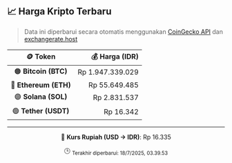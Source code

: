 

<!-- HARGA_KRIPTO -->
## 📈 Harga Kripto Terbaru

> Data ini diperbarui secara otomatis menggunakan [CoinGecko API](https://www.coingecko.com/) dan [exchangerate.host](https://exchangerate.host/)

<div align="center">

| 🪙 Token | 💰 Harga (IDR) |
|:------:|---------------:|
| 🟠 **Bitcoin (BTC)**   | Rp 1.947.339.029 |
| 🔵 **Ethereum (ETH)**  | Rp 55.649.485 |
| 🟣 **Solana (SOL)**    | Rp 2.831.537 |
| 🟢 **Tether (USDT)**   | Rp 16.342 |

---

💱 **Kurs Rupiah (USD → IDR)**: Rp 16.335

🕒 <sub>Terakhir diperbarui: 18/7/2025, 03.39.53</sub>

</div>
<!-- /HARGA_KRIPTO -->